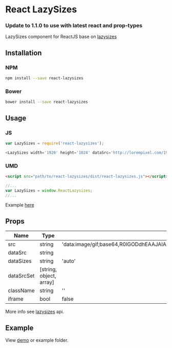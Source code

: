 # React LazySizes

### Update to 1.1.0 to use with latest react and prop-types

LazySizes component for ReactJS base on [lazysizes](https://github.com/aFarkas/lazysizes)

## Installation

### NPM

```bash
npm install --save react-lazysizes
```

### Bower

```bash
bower install --save react-lazysizes
```

## Usage

### JS

```js
var LazySizes = require('react-lazysizes');

<LazySizes width='1920' height='1024' dataSrc='http://lorempixel.com/1920/1024/sports/1'/>
```

### UMD

```html
<script src="path/to/react-lazysizes/dist/react-lazysizes.js"></script>
```

```js
//...
var LazySizes = window.ReactLazysizes;
//...
```

Example [here](http://codepen.io/vn38minhtran/pen/YyLZLe/)

## Props

| Name | Type | Default |
|------|------|---------|
| src | string | 'data:image/gif;base64,R0lGODdhEAAJAIAAAMLCwsLCwiwAAAAAEAAJAAACCoSPqcvtD6OclBUAOw==' |
| dataSrc | string | |
| dataSizes | string | 'auto' |
| dataSrcSet | [string, object, array] |  |
| className | string | '' |
| iframe | bool | false |

More info see [lazysizes](https://github.com/aFarkas/lazysizes) api.

## Example

View [demo](http://minhtranite.github.io/react-lazysizes) or example folder.

